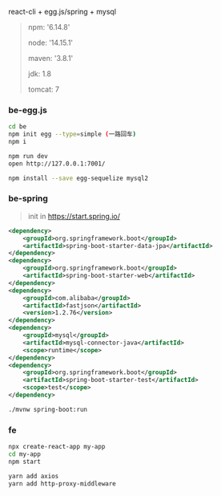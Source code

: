 react-cli + egg.js/spring + mysql

> npm: '6.14.8'
>
> node: '14.15.1'
>
> maven: '3.8.1'
>
> jdk: 1.8
>
> tomcat: 7

### be-egg.js

```bash
cd be
npm init egg --type=simple (一路回车)
npm i
```

```bash
npm run dev
open http://127.0.0.1:7001/
```

```bash
npm install --save egg-sequelize mysql2
```



### be-spring

> init in https://start.spring.io/

```xml
<dependency>
    <groupId>org.springframework.boot</groupId>
    <artifactId>spring-boot-starter-data-jpa</artifactId>
</dependency>
<dependency>
    <groupId>org.springframework.boot</groupId>
    <artifactId>spring-boot-starter-web</artifactId>
</dependency>
<dependency>
    <groupId>com.alibaba</groupId>
    <artifactId>fastjson</artifactId>
    <version>1.2.76</version>
</dependency>
<dependency>
    <groupId>mysql</groupId>
    <artifactId>mysql-connector-java</artifactId>
    <scope>runtime</scope>
</dependency>
<dependency>
    <groupId>org.springframework.boot</groupId>
    <artifactId>spring-boot-starter-test</artifactId>
    <scope>test</scope>
</dependency>
```

```bash
./mvnw spring-boot:run
```







### fe

```bash
npx create-react-app my-app
cd my-app
npm start
```

```bash
yarn add axios
yarn add http-proxy-middleware
```



